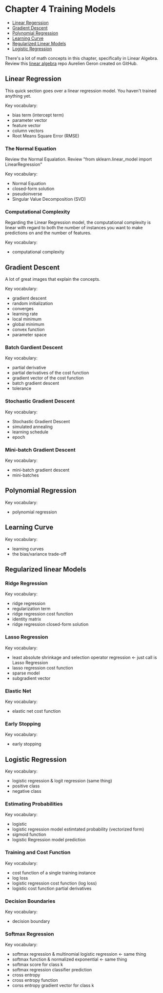 # Chapter 4 Training Models

- [Linear Regerssion](#linear-regression)
- [Gradient Descent](#gradient-descent)
- [Polynomial Regression](#polynomial-regression)
- [Learning Curve](#learning-curve)
- [Regularized Linear Models](#regularized-linear-models)
- [Logistic Regression](#logistic-regression)


There's a lot of math concepts in this chapter, specifically in Linear Algebra. Review this [linear algebra](https://github.com/ageron/handson-ml2/blob/master/math_linear_algebra.ipynb) repo Aurelien Geron created on GitHub.

## Linear Regression

This quick section goes over a linear regression model. You haven't trained anything yet. 

Key vocabulary: 
- bias term (intercept term)
- parameter vector
- feature vector
- column vectors
- Root Means Square Error (RMSE)

### The Normal Equation

Review the Normal Equalation. Review "from sklearn.linear_model import LinearRegression"

Key vocabulary: 
- Normal Equation
- closed-form solution
- pseudoinverse
- Singular Value Decomposition (SVD)

### Computational Complexity

Regarding the Linear Regression model, the computational complexity is linear with regard to both the number of instances you want to make predictions on and the number of features. 

Key vocabulary: 
- computational complexity

## Gradient Descent

A lot of great images that explain the concepts. 

Key vocabulary: 
- gradient descent
- random initialization
- converges
- learning rate
- local minimum 
- global minimum
- convex function
- parameter space

### Batch Gardient Descent



Key vocabulary: 
- partial derivative 
- partial derivatives of the cost function
- gradient vector of the cost function
- batch gradient descent
- tolerance 

### Stochastic Gradient Descent



Key vocabulary: 
- Stochastic Gradient Descent
- simulated annealing
- learning schedule
- epoch

### Mini-batch Gradient Descent



Key vocabulary: 
- mini-batch gradient descent
- mini-batches

## Polynomial Regression



Key vocabulary: 
- polynomial regression

## Learning Curve



Key vocabulary: 
- learning curves
- the bias/variance trade-off

## Regularized linear Models

### Ridge Regression



Key vocabulary: 
- ridge regression
- regularization term
- ridge regression cost function
- identity matrix
- ridge regression closed-form solution

### Lasso Regression



Key vocabulary: 
- least absolute shrinkage and selection operator regression <- just call is Lasso Regression
- lasso regression cost function
- sparse model
- subgradient vector

### Elastic Net



Key vocabulary: 
- elastic net cost function

### Early Stopping



Key vocabulary: 
- early stopping

## Logistic Regression



Key vocabulary: 
- logistic regression & logit regression (same thing)
- positive class
- negative class

### Estimating Probabilities



Key vocabulary: 
- logistic
- logistic regression model estimtated probability (vectorized form)
- sigmoid function
- logistic Regression model prediction

### Training and Cost Function



Key vocabulary: 
- cost function of a single training instance
- log loss
- logistic regression cost function (log loss)
- logistic cost function partial derivatives

### Decision Boundaries



Key vocabulary: 
- decision boundary

### Softmax Regression



Key vocabulary: 
- softmax regression & multinomial logistic regression <- same thing
- softmax function & normalized exponential <- same thing
- softmax score for class k
- softmax regression classifier prediction
- cross entropy
- cross entropy function
- corss entropy gradient vector for class k


